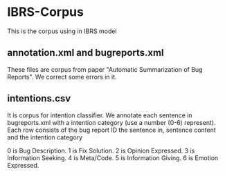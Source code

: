 # IBRS-Corpus

This is the corpus using in IBRS model

## annotation.xml and bugreports.xml 
  These files are corpus from paper "Automatic Summarization of Bug Reports". We correct some errors in it.
## intentions.csv 
  It is corpus for intention classifier. We annotate each sentence in bugreports.xml with a  intention category 
  (use a number (0-6) represent). Each row consists of the bug report ID the sentence in, sentence content and the intention category
  
  0 is Bug Description. 1 is Fix Solution. 2 is Opinion Expressed. 3 is Information Seeking.  4 is Meta/Code. 5 is Information Giving. 6 is Emotion Expressed.
